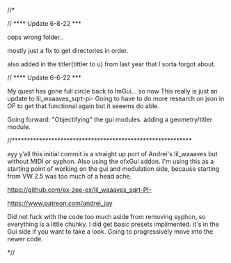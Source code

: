//*

// ****  Update 6-8-22 ***

oops wrong folder..

mostly just a fix to get directories in order. 

also added in the titler(tittler to u) from last year that I sorta forgot about.



// ****  Update 6-6-22  ***

My quest has gone full circle back to ImGui... 
so now This really is just an update to lil_waaaves_sqrt-pi-
Going to have to do more research on json in OF to get that functional again but it seeems do able.

Going forward:
"Objectifying" the gui modules.
adding a geometry/titler module.

//***********************************************************

ayy y’all this initial commit is a straight up port of Andrei's lil_waaaves but without MIDI or syphon. Also using the ofxGui addon. 
I'm using this as a starting point of working on the gui and modulation side, because starting from VW 2.5 was too much of a head ache.


https://github.com/ex-zee-ex/lil_waaaves_sqrt-PI-


https://www.patreon.com/andrei_jay


Did not fuck with the code too much aside from removing syphon, so everything is a little chunky. 
I did get basic presets implimented. it's in the Gui side if you want to take a look.
Going to progressively move into the newer code.


*//
